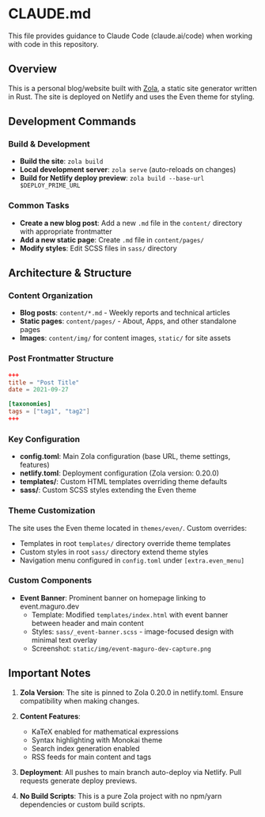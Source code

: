 # CLAUDE.md

This file provides guidance to Claude Code (claude.ai/code) when working with code in this repository.

## Overview

This is a personal blog/website built with [Zola](https://www.getzola.org/), a static site generator written in Rust. The site is deployed on Netlify and uses the Even theme for styling.

## Development Commands

### Build & Development
- **Build the site**: `zola build`
- **Local development server**: `zola serve` (auto-reloads on changes)
- **Build for Netlify deploy preview**: `zola build --base-url $DEPLOY_PRIME_URL`

### Common Tasks
- **Create a new blog post**: Add a new `.md` file in the `content/` directory with appropriate frontmatter
- **Add a new static page**: Create `.md` file in `content/pages/`
- **Modify styles**: Edit SCSS files in `sass/` directory

## Architecture & Structure

### Content Organization
- **Blog posts**: `content/*.md` - Weekly reports and technical articles
- **Static pages**: `content/pages/` - About, Apps, and other standalone pages
- **Images**: `content/img/` for content images, `static/` for site assets

### Post Frontmatter Structure
```toml
+++
title = "Post Title"
date = 2021-09-27

[taxonomies]
tags = ["tag1", "tag2"]
+++
```

### Key Configuration
- **config.toml**: Main Zola configuration (base URL, theme settings, features)
- **netlify.toml**: Deployment configuration (Zola version: 0.20.0)
- **templates/**: Custom HTML templates overriding theme defaults
- **sass/**: Custom SCSS styles extending the Even theme

### Theme Customization
The site uses the Even theme located in `themes/even/`. Custom overrides:
- Templates in root `templates/` directory override theme templates
- Custom styles in root `sass/` directory extend theme styles
- Navigation menu configured in `config.toml` under `[extra.even_menu]`

### Custom Components
- **Event Banner**: Prominent banner on homepage linking to event.maguro.dev
  - Template: Modified `templates/index.html` with event banner between header and main content
  - Styles: `sass/_event-banner.scss` - image-focused design with minimal text overlay
  - Screenshot: `static/img/event-maguro-dev-capture.png`

## Important Notes

1. **Zola Version**: The site is pinned to Zola 0.20.0 in netlify.toml. Ensure compatibility when making changes.

2. **Content Features**: 
   - KaTeX enabled for mathematical expressions
   - Syntax highlighting with Monokai theme
   - Search index generation enabled
   - RSS feeds for main content and tags

3. **Deployment**: All pushes to main branch auto-deploy via Netlify. Pull requests generate deploy previews.

4. **No Build Scripts**: This is a pure Zola project with no npm/yarn dependencies or custom build scripts.